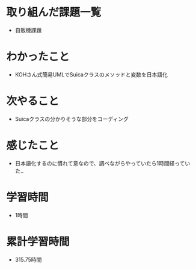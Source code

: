 # 取り組んだ課題一覧
- 自販機課題

# わかったこと
- KOHさん式簡易UMLでSuicaクラスのメソッドと変数を日本語化

# 次やること
- Suicaクラスの分かりそうな部分をコーディング

# 感じたこと
- 日本語化するのに慣れて意なので、調べながらやっていたら1時間経っていた..

# 学習時間
- 1時間

# 累計学習時間
- 315.75時間
